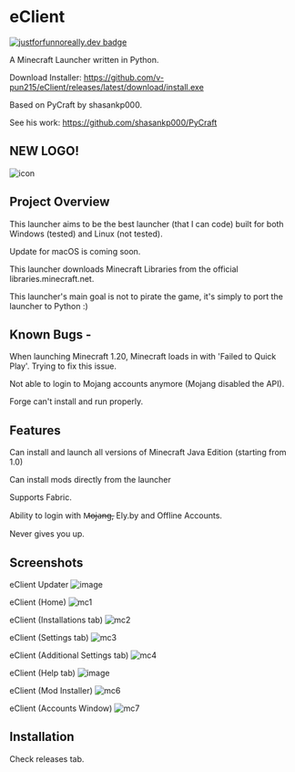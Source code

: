 
# eClient
[![justforfunnoreally.dev badge](https://img.shields.io/badge/justforfunnoreally-dev-9ff)](https://justforfunnoreally.dev)

A Minecraft Launcher written in Python.

Download Installer: https://github.com/v-pun215/eClient/releases/latest/download/install.exe

Based on PyCraft by shasankp000.

See his work: https://github.com/shasankp000/PyCraft

## NEW LOGO!
![icon](https://github.com/v-pun215/eClient/assets/67716965/ca4560eb-dc12-41ef-9b45-0ede2d32ffca)


## Project Overview
This launcher aims to be the best launcher (that I can code) built for both Windows (tested) and Linux (not tested).

Update for macOS is coming soon.

This launcher downloads Minecraft Libraries from the official libraries.minecraft.net.

This launcher's main goal is not to pirate the game, it's simply to port the launcher to Python :)
## Known Bugs -
When launching Minecraft 1.20, Minecraft loads in with 'Failed to Quick Play'. Trying to fix this issue.

Not able to login to Mojang accounts anymore (Mojang disabled the API).

Forge can't install and run properly.
## Features
Can install and launch all versions of Minecraft Java Edition (starting from 1.0)

Can install mods directly from the launcher

Supports Fabric.

Ability to login with M̶o̶j̶a̶n̶g̶, Ely.by and Offline Accounts.

Never gives you up.
## Screenshots
eClient Updater
![image](https://github.com/v-pun215/eClient/assets/67716965/1832df19-6d37-40fe-a5d5-140efd597e55)




eClient (Home)
![mc1](https://github.com/v-pun215/eClient/assets/67716965/419a3ab7-707a-4128-85c0-d5109310fd90)


eClient (Installations tab)
![mc2](https://github.com/v-pun215/eClient/assets/67716965/b4d67b51-2d98-4a8c-b163-4fbffcccaf4c)


eClient (Settings tab)
![mc3](https://github.com/v-pun215/eClient/assets/67716965/87d7c3c5-49d6-4faa-a02f-616928aa070b)


eClient (Additional Settings tab)
![mc4](https://github.com/v-pun215/eClient/assets/67716965/70d93c6e-4e0c-4b1d-a318-3969f038ea99)


eClient (Help tab)
![image](https://github.com/v-pun215/eClient/assets/67716965/fdc1d5fa-1510-441a-802a-bff86b3f53e2)


eClient (Mod Installer)
![mc6](https://github.com/v-pun215/eClient/assets/67716965/6d147b3c-e1c5-4aca-85b0-ba73a3e35cc7)

eClient (Accounts Window)
![mc7](https://github.com/v-pun215/eClient/assets/67716965/9acf0115-33fa-402e-8fbe-3bfcce503705)

## Installation
Check releases tab.
    
